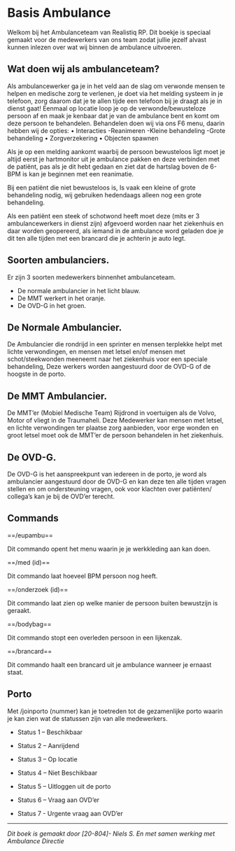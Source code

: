 # Basis Ambulance 
Welkom bij het Ambulanceteam van Realistiq RP.
Dit boekje is speciaal gemaakt voor de medewerkers van ons team zodat jullie jezelf alvast kunnen inlezen over wat wij binnen de ambulance uitvoeren.

## Wat doen wij als ambulanceteam?
Als ambulancewerker ga je in het veld aan de slag om verwonde mensen te helpen en medische zorg te verlenen, je doet via het melding systeem in je telefoon, zorg daarom dat je te allen tijde een telefoon bij je draagt als je in dienst gaat!
Eenmaal op locatie loop je op de verwonde/bewusteloze persoon af en maak je kenbaar dat je van de ambulance bent en komt om deze persoon te behandelen.
Behandelen doen wij via ons F6 menu, daarin hebben wij de opties:
•	Interacties
  -Reanimeren
  -Kleine behandeling
  -Grote behandeling
•	Zorgverzekering
•	Objecten spawnen

Als je op een melding aankomt waarbij de persoon bewusteloos ligt moet je altijd eerst je hartmonitor uit je ambulance pakken en deze verbinden met de patiënt, pas als je dit hebt gedaan en ziet dat de hartslag boven de 6-BPM is kan je beginnen met een reanimatie.

Bij een patiënt die niet bewusteloos is, Is vaak een kleine of grote behandeling nodig, wij gebruiken hedendaags alleen nog een grote behandeling.

Als een patiënt een steek of schotwond heeft moet deze (mits er 3 ambulancewerkers in dienst zijn) afgevoerd worden naar het ziekenhuis en daar worden geopereerd, als iemand in de ambulance word geladen doe je dit ten alle tijden met een brancard die je achterin je auto legt.

## Soorten ambulanciers.
Er zijn 3 soorten medewerkers binnenhet ambulanceteam.
- De normale ambulancier in het licht blauw.
- De MMT werkert in het oranje.
- De OVD-G in het groen.

## De Normale Ambulancier.
De Ambulancier die rondrijd in een sprinter en mensen terplekke helpt met lichte verwondingen, en mensen met letsel en/of mensen met schot/steekwonden meeneemt naar het ziekenhuis voor een speciale behandeling, Deze werkers worden aangestuurd door de OVD-G of de hoogste in de porto.

## De MMT Ambulancier.
De MMT’er (Mobiel Medische Team) Rijdrond in voertuigen als de Volvo, Motor of vliegt in de Traumaheli. Deze Medewerker kan mensen met letsel, en lichte verwondingen ter plaatse zorg aanbieden, voor erge wonden en groot letsel moet ook de MMT’er de persoon behandelen in het ziekenhuis.

## De OVD-G.
De OVD-G is het aanspreekpunt van iedereen in de porto, je word als ambulancier aangestuurd door de OVD-G en kan deze ten alle tijden vragen stellen en om ondersteuning vragen, ook voor klachten over patiënten/ collega’s kan je bij de OVD’er terecht.

## Commands

==/eupambu==

Dit commando opent het menu waarin je je werkkleding aan kan doen.


==/med (id)==

Dit commando laat hoeveel BPM persoon nog heeft.


==/onderzoek (id)==

Dit commando laat zien op welke manier de persoon buiten bewustzijn is geraakt.

==/bodybag==

Dit commando stopt een overleden persoon in een lijkenzak.

==/brancard==

Dit commando haalt een brancard uit je ambulance wanneer je ernaast staat.

## Porto
Met /joinporto (nummer) kan je toetreden tot de gezamenlijke porto waarin je kan zien wat de statussen zijn van alle medewerkers.
- Status 1 – Beschikbaar

- Status 2 – Aanrijdend

- Status 3 – Op locatie

- Status 4 – Niet Beschikbaar

- Status 5 – Uitloggen uit de porto

- Status 6 – Vraag aan OVD’er

- Status 7 -  Urgente vraag aan OVD’er

---------------------

*Dit boek is gemaakt door [20-804]- Niels S. En met samen werking met Ambulance Directie*